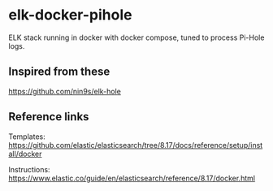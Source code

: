 # elk-docker-pihole
ELK stack running in docker with docker compose, tuned to process Pi-Hole logs.

## Inspired from these

https://github.com/nin9s/elk-hole

## Reference links
Templates:
https://github.com/elastic/elasticsearch/tree/8.17/docs/reference/setup/install/docker

Instructions:
https://www.elastic.co/guide/en/elasticsearch/reference/8.17/docker.html
